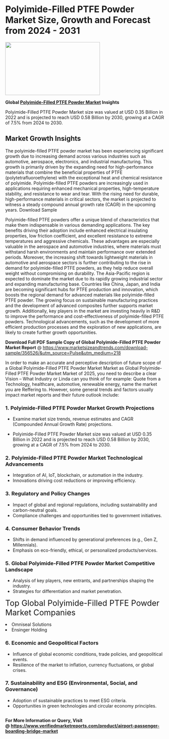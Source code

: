 <H1>Polyimide-Filled PTFE Powder Market Size, Growth and Forecast from 2024 - 2031</H1><img class="aligncenter size-medium wp-image-584254" src="https://thirdeyenews.in/wp-content/uploads/2024/09/Global-Market-Research-300x168.jpeg" alt="" width="300" height="168" /><p><strong>Global&nbsp;<a href="https://www.marketsizeandtrends.com/download-sample/356526/&amp;utm_source=Pulse&amp;utm_medium=218">Polyimide-Filled PTFE Powder Market</a> Insights</strong></p><p>Polyimide-Filled PTFE Powder Market size was valued at USD 0.35 Billion in 2022 and is projected to reach USD 0.58 Billion by 2030, growing at a CAGR of 7.5% from 2024 to 2030.</p><p><h2>Market Growth Insights</h2> <p>The polyimide-filled PTFE powder market has been experiencing significant growth due to increasing demand across various industries such as automotive, aerospace, electronics, and industrial manufacturing. This growth is primarily driven by the expanding need for high-performance materials that combine the beneficial properties of PTFE (polytetrafluoroethylene) with the exceptional heat and chemical resistance of polyimide. Polyimide-filled PTFE powders are increasingly used in applications requiring enhanced mechanical properties, high-temperature stability, and resistance to wear and tear. With the rising need for durable, high-performance materials in critical sectors, the market is projected to witness a steady compound annual growth rate (CAGR) in the upcoming years. Download Sample</p> <p>Polyimide-filled PTFE powders offer a unique blend of characteristics that make them indispensable in various demanding applications. The key benefits driving their adoption include enhanced electrical insulating properties, low friction coefficient, and excellent resistance to extreme temperatures and aggressive chemicals. These advantages are especially valuable in the aerospace and automotive industries, where materials must withstand harsh environments and maintain performance over extended periods. Moreover, the increasing shift towards lightweight materials in automotive and aerospace sectors is further contributing to the rise in demand for polyimide-filled PTFE powders, as they help reduce overall weight without compromising on durability. The Asia-Pacific region is expected to dominate the market due to its rapidly growing industrial sector and expanding manufacturing base. Countries like China, Japan, and India are becoming significant hubs for PTFE production and innovation, which boosts the regional demand for advanced materials like polyimide-filled PTFE powder. The growing focus on sustainable manufacturing practices and the development of advanced composites further supports market growth. Additionally, key players in the market are investing heavily in R&D to improve the performance and cost-effectiveness of polyimide-filled PTFE powders. Technological advancements, such as the development of more efficient production processes and the exploration of new applications, are likely to create further growth opportunities. </p><p><span class=""><strong>Download Full PDF Sample Copy of Global Polyimide-Filled PTFE Powder Market Report</strong> @ <a href="https://www.marketsizeandtrends.com/download-sample/356526/&amp;utm_source=Pulse&amp;utm_medium=218" target="_blank">https://www.marketsizeandtrends.com/download-sample/356526/&amp;utm_source=Pulse&amp;utm_medium=218</a></span></p><p>In order to make an accurate and perceptive description of future scope of a Global&nbsp;Polyimide-Filled PTFE Powder Market Market as Global&nbsp;Polyimide-Filled PTFE Powder Market Market of 2025, you need to describe a clear Vision &ndash; What Industry or Linda can you think of for example: Quote from a Technology, healthcare, automotive, renewable energy, name the market you are Reffering to. However, some general trends and factors usually impact market reports and their future outlook include:</p><h3>1.&nbsp;<strong>Polyimide-Filled PTFE Powder Market Growth Projections</strong></h3><ul><li>Examine market size trends, revenue estimates and CAGR (Compounded Annual Growth Rate) projections.</li><li><p>Polyimide-Filled PTFE Powder Market size was valued at USD 0.35 Billion in 2022 and is projected to reach USD 0.58 Billion by 2030, growing at a CAGR of 7.5% from 2024 to 2030.</p></li></ul><h3>2.&nbsp;<strong>Polyimide-Filled PTFE Powder Market Technological Advancements</strong></h3><ul><li>Integration of AI, IoT, blockchain, or automation in the industry.</li><li>Innovations driving cost reductions or improving efficiency.</li></ul><h3>3.&nbsp;<strong>Regulatory and Policy Changes</strong></h3><ul><li>Impact of global and regional regulations, including sustainability and carbon-neutral goals.</li><li>Compliance challenges and opportunities tied to government initiatives.</li></ul><h3>4.&nbsp;<strong>Consumer Behavior Trends</strong></h3><ul><li>Shifts in demand influenced by generational preferences (e.g., Gen Z, Millennials).</li><li>Emphasis on eco-friendly, ethical, or personalized products/services.</li></ul><h3>5.&nbsp;<strong>Global Polyimide-Filled PTFE Powder Market Competitive Landscape</strong></h3><ul><li>Analysis of key players, new entrants, and partnerships shaping the industry.</li><li>Strategies for differentiation and market penetration.</li></ul><p data-pm-slice="1 1 []"><span style="color: inherit; font-family: inherit; font-size: 25px;">Top Global Polyimide-Filled PTFE Powder Market Companies</span></p><div class="" data-test-id=""><p><li>Omniseal Solutions</li><li> Ensinger Holding</li></p></div><h3>6.&nbsp;<strong>Economic and Geopolitical Factors</strong></h3><ul><li>Influence of global economic conditions, trade policies, and geopolitical events.</li><li>Resilience of the market to inflation, currency fluctuations, or global crises.</li></ul><h3>7.&nbsp;<strong>Sustainability and ESG (Environmental, Social, and Governance)</strong></h3><ul><li>Adoption of sustainable practices to meet ESG criteria.</li><li>Opportunities in green technologies and circular economy principles.</li></ul><h2><strong style="font-size: 14px;">For More Information or Query, Visit @&nbsp;</strong><a style="background-color: #ffffff; font-size: 14px;" href="https://www.marketsizeandtrends.com/report/polyimide-filled-ptfe-powder-market/" target="_blank">https://www.verifiedmarketreports.com/product/airport-passenger-boarding-bridge-market</a></h2>
